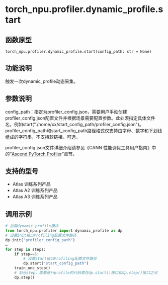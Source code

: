 # torch_npu.profiler.dynamic_profile.start

## 函数原型

```
torch_npu.profiler.dynamic_profile.start(config_path: str = None)
```

## 功能说明

触发一次dynamic_profile动态采集。

## 参数说明

config_path：指定为profiler_config.json，需要用户手动创建profiler_config.json配置文件并根据场景需要配置参数。此处须指定具体文件名，例如start("./home/xx/start_config_path/profiler_config.json")。profiler_config_path和start_config_path路径格式仅支持由字母、数字和下划线组成的字符串，不支持软链接。可选。

profiler_config.json文件详细介绍请参见《CANN 性能调优工具用户指南》中的“<a href="https://www.hiascend.com/document/detail/zh/canncommercial/82RC1/devaids/Profiling/atlasprofiling_16_0033.html">Ascend PyTorch Profiler</a>”章节。

## 支持的型号

- <term>Atlas 训练系列产品</term>
- <term>Atlas A2 训练系列产品</term>
- <term>Atlas A3 训练系列产品</term>

## 调用示例

```python
# 加载dynamic_profile模块
from torch_npu.profiler import dynamic_profile as dp
# 设置init接口Profiling配置文件路径
dp.init("profiler_config_path")
…
for step in steps:
	if step==5:
		# 设置start接口Profiling配置文件路径
		dp.start("start_config_path")
	train_one_step()
	# 划分step，需要进行profile的代码需在dp.start()接口和dp.step()接口之间
	dp.step()
```

